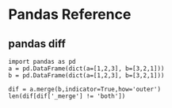 # Pandas Reference

## pandas diff
```
import pandas as pd
a = pd.DataFrame(dict(a=[1,2,3], b=[3,2,1]))
b = pd.DataFrame(dict(a=[1,2,3], b=[3,2,1]))

dif = a.merge(b,indicator=True,how='outer')
len(dif[dif['_merge'] != 'both'])
```
